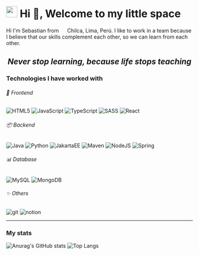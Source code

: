 <h1> <img src="https://emojis.slackmojis.com/emojis/images/1563480763/5999/meow_party.gif?1563480763" width="30"> Hi 👋, Welcome to my little space </h1>
<p>
  Hi I'm Sebastian from <img src="https://cdn-icons-png.flaticon.com/512/197/197563.png" width="15"> Chilca, Lima, Perú.
  I like to work in a team because I believe that our skills complement each other, so we can learn from each other.
</p>
<h2 align="center"> <i> Never stop learning, because life stops teaching </i></h2>

<h3>Technologies I have worked with</h3>

<h6>🎨 Frontend </h6>

<p>
  <img alt="HTML5" src="https://img.shields.io/badge/-HTML5-E34F26?style=flat-curve&logo=html5&logoColor=white" />
  <img alt="JavaScript" src="https://img.shields.io/badge/-JavaScript-f0db4f?style=flat-curve&logo=javascript&logoColor=white" />
  <img alt="TypeScript" src="https://shields.io/badge/TypeScript-3178C6?logo=TypeScript&logoColor=FFF&style=flat-square />
  <img alt="CSS" src="https://camo.githubusercontent.com/b5ee97fcef479c7e408d268fbf0646b31b585d4c8c13eb7e4fa3f8bc1128c1f1/68747470733a2f2f696d672e736869656c64732e696f2f62616467652f2d4353532d3236346465343f7374796c653d666c61742d6375727665266c6f676f3d63737333266c6f676f436f6c6f723d7768697465" />
  <img alt="SASS" src="https://img.shields.io/badge/-Sass-c76494?style=flat-curve&logo=sass&logoColor=white" />
  <img alt="React" src="https://img.shields.io/badge/-React-45b8d8?style=flat-curve&logo=react&logoColor=white" />
</p>

<h6>📦 Backend </h6>
<p>
  <img alt="Java" src="https://img.shields.io/badge/-Java-f89820?style=flat-curve&logo=java&logoColor=white" />
  <img alt="Python" src="https://img.shields.io/badge/Python-3776AB?style=for-the-curve&logo=python&logoColor=white" />
  <img alt="JakartaEE" src="https://img.shields.io/badge/-JakartaEE-eb8125?style=flat-curve&logo=jakarta&logoColor=white" />
  <img alt="Maven" src="https://img.shields.io/badge/-Maven-a7215b?style=flat-curve&logo=apache&logoColor=white" />
  <img alt="NodeJS" src="https://img.shields.io/badge/-Node.js-43853D?style=flat-curve&logo=node.js&logoColor=white" />
  <img alt="Spring" src="https://img.shields.io/badge/Spring-%236DB33F.svg?style=for-the-curve&logo=spring&logoColor=white&Color=white" />
</p>

<h6>📊 Database </h6>
<p>
  <img alt="MySQL" src="https://img.shields.io/badge/-MySql-f29111?style=flat-curve&logo=mysql&logoColor=white" />
  <img alt="MongoDB" src="https://camo.githubusercontent.com/d64283da7b8617036dc6f86bd9519077e5f5b07efb5ba3005d888dd394b43004/68747470733a2f2f696d672e736869656c64732e696f2f62616467652f2d4d6f6e676f44422d3133616135323f7374796c653d666c61742d6375727665266c6f676f3d6d6f6e676f6462266c6f676f436f6c6f723d7768697465" />
</p>

<h6> ✨ Others </h6>
<p>
  <img alt="git" src="https://img.shields.io/badge/-Git-F05032?style=flat-curve&logo=git&logoColor=white" />
  <img alt="notion" src="https://camo.githubusercontent.com/70346579fbb193407ebfd2b86fa1cb1e3614fa13ffbdb34e84799003b8f8e2dc/68747470733a2f2f696d672e736869656c64732e696f2f62616467652f2d4e6f74696f6e2d3766376637663f7374796c653d666c61742d6375727665266c6f676f3d6e6f74696f6e266c6f676f436f6c6f723d7768697465" />
</p>


--- 

<h3>My stats</h3>
<p>

  ![Anurag's GitHub stats](https://github-readme-stats.vercel.app/api?username=YactayoC&hide=contribs&count_private=true&show_icons=true&theme=shades-of-purple)
  ![Top Langs](https://github-readme-stats.vercel.app/api/top-langs/?username=YactayoC&layout=compact&show_icons=true&theme=shades-of-purple)
</p>
